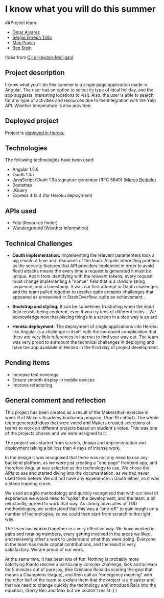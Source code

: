 # I know what you will do this summer
##Project team:
* [Omar Alvarez](https://github.com/omajul85)
* [Sergio Enrech Trillo](https://github.com/tigretoncio)
* [Max Provin](https://github.com/maxprovin)
* [Ben Stein](https://github.com/bpstein)

(Idea from [Ollie Haydon-Mulligan](https://github.com/ollieh-m))

## Project description
I know what you'll do this summer is a single page application made in Angular.  The user has an option to select its type of ideal holiday, and the app suggests interesting locations to visit. Also, the user is able to search for any type of activities and resources due to the integration with the Yelp API.  Weather temperature is also provided.

## Deployed project
Project is [deployed in Heroku](https://holiday-planner.herokuapp.com)

## Technologies
The following technologies have been used:
* Angular 1.5.6
* Oauth 1.0a
* JavaScript OAuth 1.0a signature generator (RFC 5849) ([Marco Bettiolo](https://github.com/bettiolo))
* Bootstrap
* JQuery
* Express 4.13.4 (for Heroku deployment)

## APIs used
* Yelp (Resource finder)
* Wunderground (Weather information)


## Technical Challenges
* __Oauth implementation:__  Implementing the relevant paramenters took a big chunk of time and resources of the team. A quite interesting problem as the security features that API providers implement in order to avoid flood attacks means the every time a request is generated it must be unique.  Apart from identifying with the relevant tokens, every request must change implementing a "nonce" field that is a random string sequence, and a timestamp.  It was our first attempt to Oauth challenges and the team pulled together to resolve quite complex challenges that appeared as unresolved in StackOverflow, quite an achievement...

* __Bootstrap and styling:__ It can be sometimes frustrating when the input field resists being centered, even if you try tens of different tricks... We acknowledge now that placing things in a screen in a nice way is an art!

* __Heroku deployment__: The deployment of single applications into Heroku like Angular is a challenge in itself, with the increased complication that there are very little references in Internet to find your way out.  The team was very proud to surmount the technical challenges in deploying and have the app available in Heroku in the third day of project development.

## Pending items
* Increase test coverage
* Ensure smooth display in mobile devices
* Improve refactoring
 
## General comment and reflection
This project has been created as a result of the Makersthon exercise in week 9 of Makers Academy bootcamp program, (Apr-16 cohort).  The whole team generated ideas that were voted and Makers created selections of teams to work on different projects based on student's votes.  This was one of the projects chosen and we were assigned to it.

The project was started from scratch, design and implementation and deployment taking a bit less than 4 days of intense work.  

In the design it was recognised that there was not any need to use any backend platform, as we were just creating a "one page" frontend app, and therefore Angular was selected as the technology to use.  We chose the APIs to use and started diving into the documentation, as we had never used them before.  We did not have any experience in Oauth either, so it was a steep learning curve.

We used an agile methodology and quickly recognised that with our level of experience we would need to "spike" the development, and the team, a bit reluctantly, agreed to work that way.  As strong advocates of TDD methodologies, we understood that this was a "one-off" to gain insight on a number of technologies, so we could then start from scratch in the right way.

The team has worked together in a very effective way.  We have worked in pairs and rotating members, every getting involved in the areas we liked, and reviewing other's work to understand what they were doing. Everyone in the team has made capital contributions, and the result is very satisfactory.  We are proud of our work.

At the same time, it has been lots of fun.  Nothing is probably more satisfying thanto resolve a particularly complex challenge, kick and scream for 5 minutes out of pure joy, (like Cristiano Ronaldo scoring the goal that means a Champions league), and then call an "emergency meeting" with the other half of the team to explain them that the project is a disaster and that we need to change quickly the technology and introduce Rails into the equation, (Sorry Ben and Max but we couldn't resist :) )
